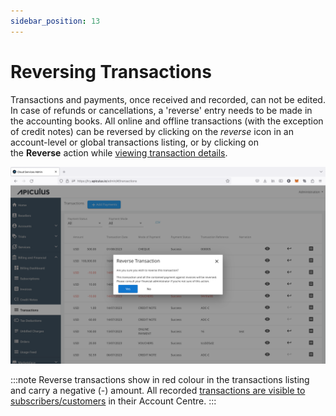```yaml
---
sidebar_position: 13
---
```

# Reversing Transactions

Transactions and payments, once received and recorded, can not be edited. In case of refunds or cancellations, a 'reverse' entry needs to be made in the accounting books. All online and offline transactions (with the exception of credit notes) can be reversed by clicking on the _reverse_ icon in an account-level or global transactions listing, or by clicking on the **Reverse** action while [viewing transaction details](https://docs.apiculus.com/hc/en-in/articles/13021035907101).

![Reversing Transactions](img/ReversingTransactions.png)

:::note 
Reverse transactions show in red colour in the transactions listing and carry a negative (-) amount. All recorded [transactions are visible to subscribers/customers](https://docs.apiculus.com/hc/en-in/articles/12844407671965) in their Account Centre.
:::